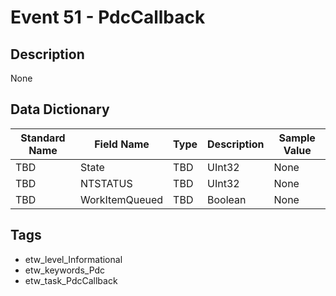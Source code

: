 # Event 51 - PdcCallback

## Description
None

## Data Dictionary
|Standard Name|Field Name|Type|Description|Sample Value|
|---|---|---|---|---|
|TBD|State|TBD|UInt32|None|None|
|TBD|NTSTATUS|TBD|UInt32|None|None|
|TBD|WorkItemQueued|TBD|Boolean|None|None|

## Tags
* etw_level_Informational
* etw_keywords_Pdc
* etw_task_PdcCallback